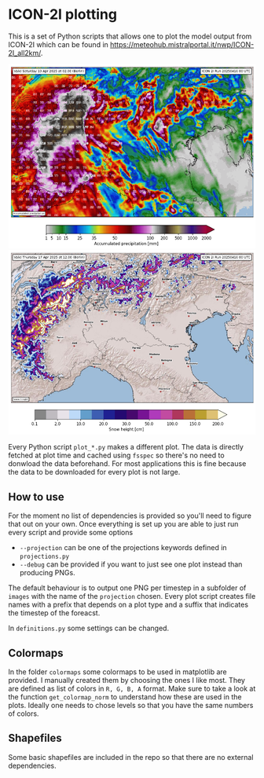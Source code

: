 # ICON-2I plotting
This is a set of Python scripts that allows one to plot the model output from ICON-2I which can be found in https://meteohub.mistralportal.it/nwp/ICON-2I_all2km/.

![alt text](example_img/precip_acc_072.png "Accumulated precipitation")
![alt text](example_img/h_snow_034.png "Snow height")


Every Python script `plot_*.py` makes a different plot.
The data is directly fetched at plot time and cached using `fsspec` so there's no need to donwload the data beforehand. 
For most applications this is fine because the data to be downloaded for every plot is not large. 

## How to use
For the moment no list of dependencies is provided so you'll need to figure that out on your own.
Once everything is set up you are able to just run every script and provide some options

- `--projection` can be one of the projections keywords defined in `projections.py`
- `--debug` can be provided if you want to just see one plot instead than producing PNGs.

The default behaviour is to output one PNG per timestep in a subfolder of `images` with the name of the `projection` chosen. 
Every plot script creates file names with a prefix that depends on a plot type and a suffix that indicates the timestep of the foreacst.

In `definitions.py` some settings can be changed.

## Colormaps
In the folder `colormaps` some colormaps to be used in matplotlib are provided.
I manually created them by choosing the ones I like most. 
They are defined as list of colors in `R, G, B, A` format.
Make sure to take a look at the function `get_colormap_norm` to understand how these are used in the plots. Ideally one needs to chose levels so that you have the same numbers of colors. 

## Shapefiles
Some basic shapefiles are included in the repo so that there are no external dependencies.

